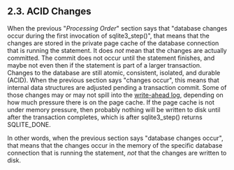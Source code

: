 ## 2\.3\. ACID Changes



When the previous "*Processing Order*" section says that
"database changes occur during the first invocation of sqlite3\_step()",
that means that the changes are stored in the private page cache of
the database connection that is running the statement. It does
*not* mean that the changes are actually committed. The commit
does not occur until the statement finishes, and maybe not even then
if the statement is part of a larger transaction. Changes to the
database are still atomic, consistent, isolated, and durable (ACID).
When the previous section says "changes occur",
this means that internal data structures are adjusted pending a transaction
commit. Some of those changes may or may not spill into the
[write\-ahead log](wal.html), depending on how much pressure there is on the
page cache. If the page cache is not under memory pressure, then
probably nothing will be written to disk until after the transaction
completes, which is after sqlite3\_step() returns SQLITE\_DONE.




In other words, when the previous section says "database changes
occur", that means that the changes occur in the memory of the
specific database connection that is running the statement, *not* that
the changes are written to disk.



